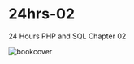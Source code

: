 # 24hrs-02
24 Hours PHP and SQL Chapter 02

![bookcover](http://s17.postimg.org/5jnpef1wv/2015_10_17_23h46_52.png)
